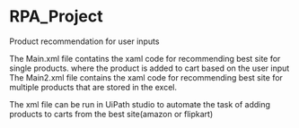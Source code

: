 # RPA_Project
Product recommendation for user inputs

The Main.xml file contatins the xaml code for recommending best site for single products. where the product is added to cart based on the user input
The Main2.xml file contains the xaml code for recommending best site for multiple products that are stored in the excel.

The xml file can be run in UiPath studio to automate the task of adding products to carts from the best site(amazon or flipkart)
